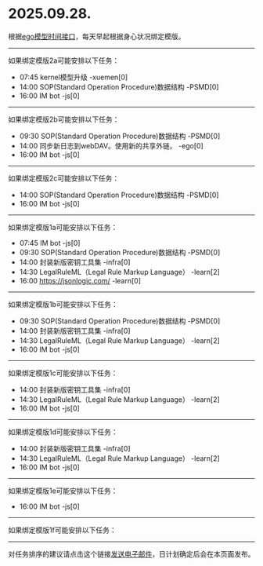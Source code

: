 # 2025.09.28.

根据[ego模型时间接口](https://gitee.com/hyg/blog/blob/master/timeflow.md)，每天早起根据身心状况绑定模版。

---
如果绑定模版2a可能安排以下任务：

- 07:45	kernel模型升级 -xuemen[0]
- 14:00	SOP(Standard Operation Procedure)数据结构 -PSMD[0]
- 16:00	IM bot -js[0]

---
如果绑定模版2b可能安排以下任务：

- 09:30	SOP(Standard Operation Procedure)数据结构 -PSMD[0]
- 14:00	同步新日志到webDAV。使用新的共享外链。 -ego[0]
- 16:00	IM bot -js[0]

---
如果绑定模版2c可能安排以下任务：

- 14:00	SOP(Standard Operation Procedure)数据结构 -PSMD[0]
- 16:00	IM bot -js[0]

---
如果绑定模版1a可能安排以下任务：

- 07:45	IM bot -js[0]
- 09:30	SOP(Standard Operation Procedure)数据结构 -PSMD[0]
- 14:00	封装新版密钥工具集 -infra[0]
- 14:30	LegalRuleML（Legal Rule Markup Language） -learn[2]
- 16:00	https://jsonlogic.com/ -learn[0]

---
如果绑定模版1b可能安排以下任务：

- 09:30	SOP(Standard Operation Procedure)数据结构 -PSMD[0]
- 14:00	封装新版密钥工具集 -infra[0]
- 14:30	LegalRuleML（Legal Rule Markup Language） -learn[2]
- 16:00	IM bot -js[0]

---
如果绑定模版1c可能安排以下任务：

- 14:00	封装新版密钥工具集 -infra[0]
- 14:30	LegalRuleML（Legal Rule Markup Language） -learn[2]
- 16:00	IM bot -js[0]

---
如果绑定模版1d可能安排以下任务：

- 14:00	封装新版密钥工具集 -infra[0]
- 14:30	LegalRuleML（Legal Rule Markup Language） -learn[2]
- 16:00	IM bot -js[0]

---
如果绑定模版1e可能安排以下任务：

- 16:00	IM bot -js[0]

---
如果绑定模版1f可能安排以下任务：


---
对任务排序的建议请点击这个链接<a href="mailto:huangyg@mars22.com?subject=关于2025.09.28.任务排序的建议&body=date: 2025.09.28.%0D%0Afile: ../../blog/release/time/d.20250928.md%0D%0A---请勿修改邮件主题及以上内容---%0D%0A">发送电子邮件</a>，日计划确定后会在本页面发布。
